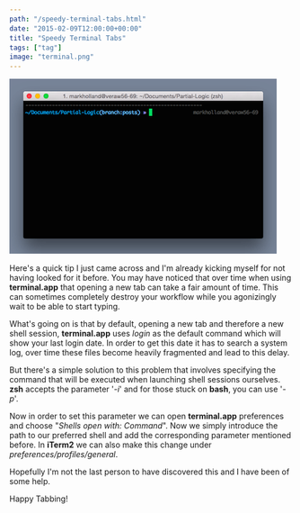 ```yaml
---
path: "/speedy-terminal-tabs.html"
date: "2015-02-09T12:00:00+00:00"
title: "Speedy Terminal Tabs"
tags: ["tag"]
image: "terminal.png"
---
```


![terminal screen capture](terminal.png)

Here's a quick tip I just came across and I'm already kicking myself for not having looked for it before. You may have noticed that over time when using **terminal.app** that opening a new tab can take a fair amount of time. This can sometimes completely destroy your workflow while you agonizingly wait to be able to start typing.

What's going on is that by default, opening a new tab and therefore a new shell session, **terminal.app** uses *login* as the default command which will show your last login date. In order to get this date it has to search a system log, over time these files become heavily fragmented and lead to this delay.

But there's a simple solution to this problem that involves specifying the command that will be executed when launching shell sessions ourselves. **zsh** accepts the parameter '*-i*' and for those stuck on **bash**, you can use '*-p*'.

Now in order to set this parameter we can open **terminal.app** preferences and choose "*Shells open with: Command*". Now we simply introduce the path to our preferred shell and add the corresponding parameter mentioned before. In **iTerm2** we can also make this change under *preferences/profiles/general*.

Hopefully I'm not the last person to have discovered this and I have been of some help.

Happy Tabbing!